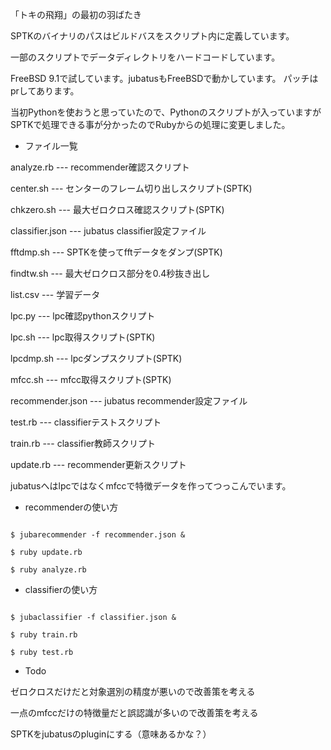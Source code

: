 「トキの飛翔」の最初の羽ばたき

SPTKのバイナリのパスはビルドバスをスクリプト内に定義しています。

一部のスクリプトでデータディレクトリをハードコードしています。

FreeBSD 9.1で試しています。jubatusもFreeBSDで動かしています。
パッチはprしてあります。

当初Pythonを使おうと思っていたので、Pythonのスクリプトが入っていますが
SPTKで処理できる事が分かったのでRubyからの処理に変更しました。

* ファイル一覧

analyze.rb  ---  recommender確認スクリプト

center.sh  ---  センターのフレーム切り出しスクリプト(SPTK)

chkzero.sh  ---  最大ゼロクロス確認スクリプト(SPTK)

classifier.json  ---  jubatus classifier設定ファイル

fftdmp.sh  ---  SPTKを使ってfftデータをダンプ(SPTK)

findtw.sh  ---  最大ゼロクロス部分を0.4秒抜き出し

list.csv  ---  学習データ

lpc.py  ---  lpc確認pythonスクリプト

lpc.sh  ---  lpc取得スクリプト(SPTK)

lpcdmp.sh  ---  lpcダンプスクリプト(SPTK)

mfcc.sh  ---  mfcc取得スクリプト(SPTK)

recommender.json  ---  jubatus recommender設定ファイル

test.rb  ---  classifierテストスクリプト

train.rb  ---  classifier教師スクリプト

update.rb  ---  recommender更新スクリプト

jubatusへはlpcではなくmfccで特徴データを作ってつっこんでいます。


* recommenderの使い方

```

$ jubarecommender -f recommender.json &

$ ruby update.rb

$ ruby analyze.rb

```

* classifierの使い方

```

$ jubaclassifier -f classifier.json &

$ ruby train.rb

$ ruby test.rb

```

* Todo

ゼロクロスだけだと対象選別の精度が悪いので改善策を考える

一点のmfccだけの特徴量だと誤認識が多いので改善策を考える

SPTKをjubatusのpluginにする（意味あるかな？）

